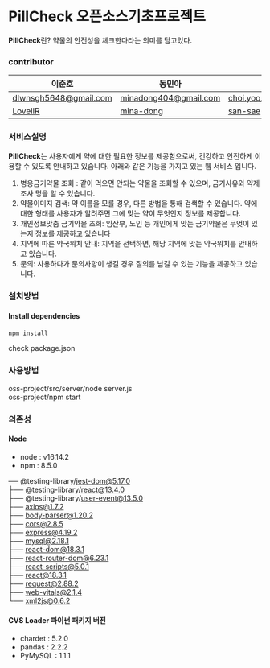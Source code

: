 # PillCheck 오픈소스기초프로젝트

**PillCheck**란? 약물의 안전성을 체크한다라는 의미를 담고있다.

### contributor
|이준호|동민아|최유림|
|------|---|---|
|dlwnsgh5648@gmail.com             |      minadong404@gmail.com         |   choi.yoo.lim.12@gmail.com |
|[LovellR](https://github.com/LovellR)        |  [mina-dong](https://github.com/mina-dong)           |    [san-sae](https://github.com/san-sae) |

### 서비스설명
**PillCheck**는 사용자에게 약에 대한 필요한 정보를 제공함으로써, 건강하고 안전하게 이용할 수 있도록 안내하고 있습니다.
아래와 같은 기능을 가지고 있는 웹 서비스 입니다.

1. 병용금기약물 조회 : 같이 먹으면 안되는 약물을 조회할 수 있으며, 금기사유와 약제조사 명을 알 수 있습니다.
2. 약물이미지 검색: 약 이름을 모를 경우, 다른 방법을 통해 검색할 수 있습니다. 약에 대한 형태를 사용자가 알려주면 그에 맞는 약이 무엇인지 정보를 제공합니다.
3. 개인정보맞춤 금기약물 조회: 임산부, 노인 등 개인에게 맞는 금기약물은 무엇이 있는지 정보를 제공하고 있습니다
4. 지역에 따른 약국위치 안내: 지역을 선택하면, 해당 지역에 맞는 약국위치를 안내하고 있습니다.
5. 문의: 사용하다가 문의사항이 생길 경우 질의를 남길 수 있는 기능을 제공하고 있습니다.

### 설치방법
#### Install dependencies
```
npm install
```
check package.json

### 사용방법
oss-project/src/server/node server.js  
oss-project/npm start  


### 의존성
#### Node 
- node : v16.14.2  
- npm : 8.5.0  
  
── @testing-library/jest-dom@5.17.0  
├── @testing-library/react@13.4.0  
├── @testing-library/user-event@13.5.0  
├── axios@1.7.2  
├── body-parser@1.20.2  
├── cors@2.8.5  
├── express@4.19.2  
├── mysql@2.18.1  
├── react-dom@18.3.1  
├── react-router-dom@6.23.1  
├── react-scripts@5.0.1  
├── react@18.3.1  
├── request@2.88.2  
├── web-vitals@2.1.4  
└── xml2js@0.6.2  

#### CVS Loader 파이썬 패키지 버전
- chardet : 5.2.0  
- pandas : 2.2.2  
- PyMySQL : 1.1.1  
